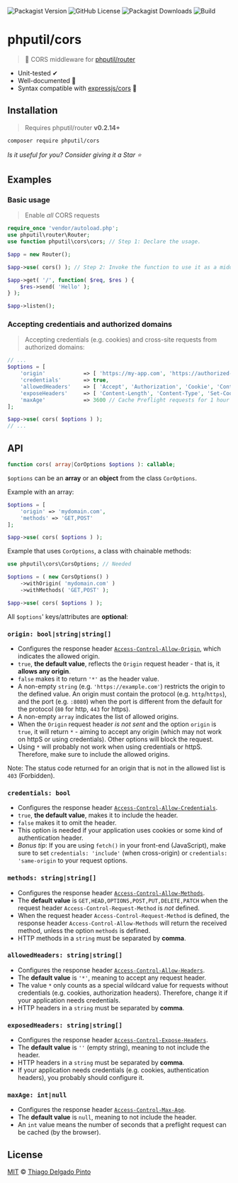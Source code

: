 ![Packagist Version](https://img.shields.io/packagist/v/phputil/cors?style=for-the-badge&color=green)
![GitHub License](https://img.shields.io/github/license/thiagodp/cors?style=for-the-badge&color=green)
![Packagist Downloads](https://img.shields.io/packagist/dt/phputil/cors?style=for-the-badge&color=green)
![Build](https://github.com/thiagodp/cors/actions/workflows/ci.yml/badge.svg?style=for-the-badge&color=green)


# phputil/cors

> 🔌 CORS middleware for [phputil/router](https://github.com/thiagodp/router)

- Unit-tested ✔
- Well-documented 📖
- Syntax compatible with [expressjs/cors](https://github.com/expressjs/cors) 🎯

## Installation

> Requires phputil/router **v0.2.14+**

```bash
composer require phputil/cors
```

_Is it useful for you? Consider giving it a Star ⭐_

## Examples

### Basic usage

> Enable _all_ CORS requests

```php
require_once 'vendor/autoload.php';
use phputil\router\Router;
use function phputil\cors\cors; // Step 1: Declare the usage.

$app = new Router();

$app->use( cors() ); // Step 2: Invoke the function to use it as a middleware.

$app->get( '/', function( $req, $res ) {
    $res->send( 'Hello' );
} );

$app->listen();
```

### Accepting credentiais and authorized domains

> Accepting credentials (e.g. cookies) and cross-site requests from authorized domains:

```php
// ...
$options = [
    'origin'            => [ 'https://my-app.com', 'https://authorized-domain.com' ],
    'credentials'       => true,
    'allowedHeaders'    => [ 'Accept', 'Authorization', 'Cookie', 'Content-Length', 'Content-Type', 'Host', 'Origin', 'Referer' ],
    'exposeHeaders'     => [ 'Content-Length', 'Content-Type', 'Set-Cookie' ],
    'maxAge'            => 3600 // Cache Preflight requests for 1 hour
];

$app->use( cors( $options ) );
// ...
```

## API

```php
function cors( array|CorOptions $options ): callable;
```
`$options` can be an **array** or an **object** from the class `CorOptions`.

Example with an array:

```php
$options = [
    'origin' => 'mydomain.com',
    'methods' => 'GET,POST'
];

$app->use( cors( $options ) );
```

Example that uses `CorOptions`, a class with chainable methods:

```php
use phputil\cors\CorsOptions; // Needed

$options = ( new CorsOptions() )
    ->withOrigin( 'mydomain.com' )
    ->withMethods( 'GET,POST' );

$app->use( cors( $options ) );
```

All `$options`' keys/attributes are **optional**:

### `origin: bool|string|string[]`
- Configures the response header [`Access-Control-Allow-Origin`](https://developer.mozilla.org/en-US/docs/Web/HTTP/Headers/Access-Control-Allow-Origin), which indicates the allowed origin.
- `true`, **the default value**, reflects the `Origin` request header - that is, it **allows any origin**.
- `false` makes it to return `'*'` as the header value.
- A non-empty `string` (e.g. `'https://example.com'`) restricts the origin to the defined value. An origin must contain the protocol (e.g. `http`/`https`), and the port (e.g. `:8080`) when the port is different from the default for the protocol (`80` for http, `443` for https).
- A non-empty `array` indicates the list of allowed origins.
- When the `Origin` request header _is not sent_ and the option `origin` is `true`, it will return `*` - aiming to accept any origin (which may not work on httpS or using credentials). Other options will block the request.
- Using `*` will probably not work when using credentials or httpS. Therefore, make sure to include the allowed origins.

Note: The status code returned for an origin that is not in the allowed list is `403` (Forbidden).

### `credentials: bool`
- Configures the response header [`Access-Control-Allow-Credentials`](https://developer.mozilla.org/en-US/docs/Web/HTTP/Headers/Access-Control-Allow-Credentials).
- `true`, **the default value**, makes it to include the header.
- `false` makes it to omit the header.
- This option is needed if your application uses cookies or some kind of authentication header.
- _Bonus tip_: If you are using `fetch()` in your front-end (JavaScript), make sure to set `credentials: 'include'` (when cross-origin) or `credentials: 'same-origin` to your request options.

### `methods: string|string[]`
- Configures the response header [`Access-Control-Allow-Methods`](https://developer.mozilla.org/en-US/docs/Web/HTTP/Headers/Access-Control-Allow-Methods).
- The **default value** is `GET,HEAD,OPTIONS,POST,PUT,DELETE,PATCH` when the request header `Access-Control-Request-Method` is _not_ defined.
- When the request header `Access-Control-Request-Method` is defined, the response header `Access-Control-Allow-Methods` will return the received method, unless the option `methods` is defined.
- HTTP methods in a `string` must be separated by **comma**.

### `allowedHeaders: string|string[]`
- Configures the response header [`Access-Control-Allow-Headers`](https://developer.mozilla.org/en-US/docs/Web/HTTP/Headers/Access-Control-Allow-Headers).
- The **default value** is `'*'`, meaning to accept any request header.
- The value `*` only counts as a special wildcard value for requests without credentials (e.g. cookies, authorization headers). Therefore, change it if your application needs credentials.
- HTTP headers in a `string` must be separated by **comma**.

### `exposedHeaders: string|string[]`
- Configures the response header [`Access-Control-Expose-Headers`](https://developer.mozilla.org/en-US/docs/Web/HTTP/Headers/Access-Control-Expose-Headers).
- The **default value** is `''` (empty string), meaning to not include the header.
- HTTP headers in a `string` must be separated by **comma**.
- If your application needs credentials (e.g. cookies, authentication headers), you probably should configure it.

### `maxAge: int|null`
- Configures the response header [`Access-Control-Max-Age`](https://developer.mozilla.org/en-US/docs/Web/HTTP/Headers/Access-Control-Max-Age).
- The **default value** is `null`, meaning to not include the header.
- An `int` value means the number of seconds that a preflight request can be cached (by the browser).


## License

[MIT](LICENSE) © [Thiago Delgado Pinto](https://github.com/thiagodp)
